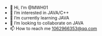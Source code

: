 - 👋 Hi, I’m @MWH01
- 👀 I’m interested in JAVA/C++
- 🌱 I’m currently learning JAVA
- 💞️ I’m looking to collaborate on JAVA
- 📫 How to reach me 1062966353@qq.com

<!---
MWH01/MWH01 is a ✨ special ✨ repository because its `README.md` (this file) appears on your GitHub profile.
You can click the Preview link to take a look at your changes.
--->
